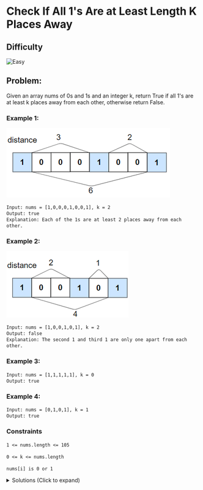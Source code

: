 # Check If All 1's Are at Least Length K Places Away

## Difficulty

![Easy](https://img.shields.io/badge/easy-5cb85c?style=for-the-badge&logoColor=white)

## Problem:

Given an array nums of 0s and 1s and an integer k, return True if all 1's are at least k places away from each other, otherwise return False.

### Example 1:

![Example 1](./images/example-1.png)

```
Input: nums = [1,0,0,0,1,0,0,1], k = 2
Output: true
Explanation: Each of the 1s are at least 2 places away from each other.
```

### Example 2:

![Example 2](./images/example-2.png)

```
Input: nums = [1,0,0,1,0,1], k = 2
Output: false
Explanation: The second 1 and third 1 are only one apart from each other.
```

### Example 3:

```
Input: nums = [1,1,1,1,1], k = 0
Output: true
```

### Example 4:

```
Input: nums = [0,1,0,1], k = 1
Output: true
```

### Constraints

`1 <= nums.length <= 105`

`0 <= k <= nums.length`

`nums[i] is 0 or 1`

<details>
  <summary>Solutions (Click to expand)</summary>

### Explanation

#### One pass with previous pointer

We can solve this problem by initializing a pointer that will keep track of the index of the last `1` found in the array. If we every come across another `1` and the pointer contains an index, we will take the distance in between and compare with `k`. If the distance is less than `k`, the two `1`s are not at least k places away and we can return false. If the distance is equal to or greater than `k` we will update the index of our previous pointer to the current index and move on with the rest of the array

```
k = 2

i = 0
prev = -1

[1,0,0,1,0,1]
 ^

i = 1
prev = 0

[1,0,0,1,0,1]
   ^

i = 2
prev = 0

[1,0,0,1,0,1]
     ^

i = 3
prev = 0

[1,0,0,1,0,1]
       ^
i - prev - 1 = 2
2 == k

i = 4
prev = 3

[1,0,0,1,0,1]
         ^

i = 5
prev = 3

[1,0,0,1,0,1]
           ^
i - prev -  1 = 1
1 < k // array is not valid return false
```

- [JavaScript](./check-if-all-1s-are-at-least-length-k-places-away.js)
- [TypeScript](./check-if-all-1s-are-at-least-length-k-places-away.ts)
- [Java](./check-if-all-1s-are-at-least-length-k-places-away.java)
- [Go](./check-if-all-1s-are-at-least-length-k-places-away.go)
</details>
